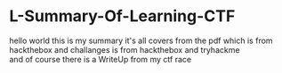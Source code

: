# L-Summary-Of-Learning-CTF

hello world this is my summary it's all covers from the pdf which is from hackthebox and challanges is from hackthebox and tryhackme
<br>
and of course there is a WriteUp from my ctf race




